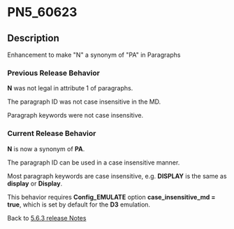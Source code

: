 # PN5_60623

<PageHeader />

## Description

Enhancement to make "N" a synonym of "PA" in Paragraphs

### Previous Release Behavior

**N** was not legal in attribute 1 of paragraphs.

The paragraph ID was not case insensitive in the MD.

Paragraph keywords were not case insensitive.

### Current Release Behavior

**N** is now a synonym of **PA**.

The paragraph ID can be used in a case insensitive manner.

Most paragraph keywords are case insensitive, e.g. **DISPLAY** is the same as **display** or **Display**.

This behavior requires **Config\_EMULATE** option **case\_insensitive\_md = true**, which is set by default for the **D3** emulation.

Back to [5.6.3 release Notes](./../README.md)

<PageFooter />
